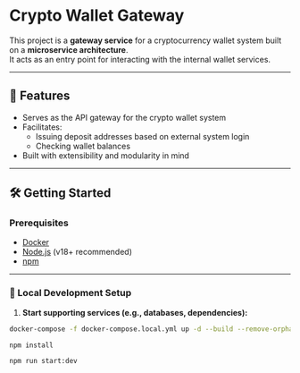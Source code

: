 # Crypto Wallet Gateway

This project is a **gateway service** for a cryptocurrency wallet system built on a **microservice architecture**.  
It acts as an entry point for interacting with the internal wallet services.

---

## 🚀 Features

- Serves as the API gateway for the crypto wallet system
- Facilitates:
  - Issuing deposit addresses based on external system login
  - Checking wallet balances
- Built with extensibility and modularity in mind

---

## 🛠️ Getting Started

### Prerequisites

- [Docker](https://www.docker.com/)
- [Node.js](https://nodejs.org/) (v18+ recommended)
- [npm](https://www.npmjs.com/)

---

### 🔧 Local Development Setup

1. **Start supporting services (e.g., databases, dependencies):**

```bash
docker-compose -f docker-compose.local.yml up -d --build --remove-orphans --force-recreate
```

```bash
npm install
```

```bash
npm run start:dev
```